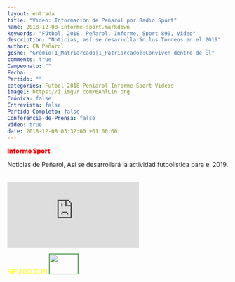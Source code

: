 ```yaml
---
layout: entrada
title: "Video: Información de Peñarol por Radio Sport"
name: 2018-12-08-informe-sport.markdown
keywords: "Fútbol, 2018, Peñarol, Informe, Sport 890, Video"
description: "Noticias, así se desarrollarán los Torneos en el 2019"
author: CA Peñarol
gosne: "Grêmio[1_Matriarcado|1_Patriarcado]:Conviven dentro de Êl"
comments: true
Campeonato: ""
Fecha:
Partido: ""
categories: Futbol 2018 Peniarol Informe-Sport Videos
image1: https://i.imgur.com/6AhlLin.png
Crónica: false
Entrevista: false
Partido-Completo: false
Conferencia-de-Prensa: false
Video: true
date: 2018-12-08 03:32:00 +01:00:00
---
```

<!---
Campeonato: <span>{{ page.Campeonato }}</span><br>
Fecha: <span>{{ page.Fecha }}</span><br>
Encuentro: <span>{{ page.Partido }}</span><br>-->
<span style="color:red;font-weight:900">Informe Sport</span>

Noticias de Peñarol, Así se desarrollará la actividad futbolística para el 2019.


<br>

<iframe src="https://www.youtube.com/embed/OcKXK_oNtvo" frameborder="0" allow="accelerometer; autoplay; encrypted-media; gyroscope; picture-in-picture" allowfullscreen></iframe>

<br>

<span style="color:yellow;">RIPIADO CON</span> <a href="http://ffmpeg.org"><img src="{{ site.url }}/images/ffmpeg.png" width="65px" height="45px" style="border:1px solid green;"></a>
